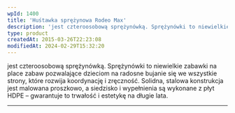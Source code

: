 ```yaml
---
wpId: 1400
title: 'Huśtawka sprężynowa Rodeo Max'
description: 'jest czteroosobową sprężynówką. Sprężynówki to niewielkie zabawki na place zabaw pozwalające dzieciom na radosne bujanie się we wszystkie strony, które rozwija koordynację i zręczność. Solidna, stalowa konstrukcja jest malowana proszkowo, a siedzisko i wypełnienia są wykonane z płyt HDPE – gwarantuje to trwałość i estetykę na długie lata.'
type: product
createdAt: 2015-03-26T22:23:08
modifiedAt: 2024-02-29T15:32:20
---
```



jest czteroosobową sprężynówką. Sprężynówki to niewielkie zabawki na place zabaw pozwalające dzieciom na radosne bujanie się we wszystkie strony, które rozwija koordynację i zręczność. Solidna, stalowa konstrukcja jest malowana proszkowo, a siedzisko i wypełnienia są wykonane z płyt HDPE – gwarantuje to trwałość i estetykę na długie lata.

* * *